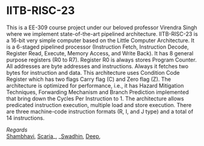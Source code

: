# IITB-RISC-23
This is a EE-309 course project under our beloved professor Virendra Singh where we implement state-of-the-art pipelined architecture. IITB-RISC-23 is a 16-bit very simple computer based on the Little Computer Architecture. It is a 6-staged pipelined processor (Instruction Fetch, Instruction Decode, Register Read, Execute, Memory Access, and Write Back). It has 8 general purpose registers (R0 to R7). Register R0 is always stores Program Counter. All addresses are byte addresses and instructions. Always it fetches two bytes for instruction and data. This architecture uses Condition Code Register which has two flags Carry flag (C) and Zero flag (Z). The architecture is optimized for performance, i.e., it has Hazard Mitigation Techniques, Forwarding Mechanism and Branch Prediction implemented that bring down the Cycles Per Instruction to 1.  The architecture allows predicated instruction execution, multiple load and store execution. There are three machine-code instruction formats (R, I, and J type) and a total of 14 instructions.

_Regards_ </br>
[Shambhavi](https://github.com/shambhavii13), [Scaria](https://github.com/ScariaK)_, _[Swadhin](https://github.com/Swadine), [Deep](https://github.com/deepboliya),
